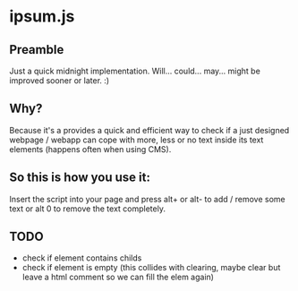 # ipsum.js

## Preamble
Just a quick midnight implementation. Will... could... may... might be improved sooner or later. :) 

## Why?
Because it's a provides a quick and efficient way to check if a just designed webpage / webapp can cope with more, less or no text inside its text elements (happens often when using CMS). 

## So this is how you use it:
Insert the script into your page and press alt+ or alt- to add / remove some text or alt 0 to remove the text completely.

## TODO
- check if element contains childs
- check if element is empty (this collides with clearing, maybe clear but leave a html comment so we can fill the elem again)
